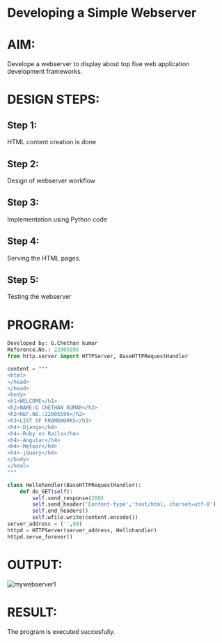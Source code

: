 # Developing a Simple Webserver

# AIM:

Develope a webserver to display about top five web application development frameworks.


# DESIGN STEPS:

## Step 1:

HTML content creation is done

## Step 2:

Design of webserver workflow

## Step 3:

Implementation using Python code

## Step 4:

Serving the HTML pages.

## Step 5:

Testing the webserver

# PROGRAM:
``` python html 
Developed by: G.Chethan kumar
Reference.No.: 22005596
from http.server import HTTPServer, BaseHTTPRequestHandler

content = """
<html>
</head>
</head>
<body>
<h1>WELCOME</h1>
<h2>NAME:G CHETHAN KUMAR</h2>
<h2>REF.NO.:22005596</h2>
<h3>LIST OF FRAMEWORKS</h3>
<h4>-Django</h4>
<h4>-Ruby on Rails</h4>
<h4>-Angular</h4>
<h4>-Meteor</h4>
<h4>-jQuery</h4>
</body>
</html>
"""

class Hellohandler(BaseHTTPRequestHandler):
    def do_GET(self):
        self.send_response(200)
        self.send_header('Content-type','text/html; charset=utf-8')
        self.end_headers()
        self.wfile.write(content.encode())
server_address = ('',80)
httpd = HTTPServer(server_address, Hellohandler)
httpd.serve_forever()
```
# OUTPUT:
![mywebserver1](https://user-images.githubusercontent.com/118348224/210048524-79df41d9-9277-4ebd-a044-664d4a9ff712.png)


# RESULT:

The program is executed succesfully.
